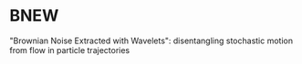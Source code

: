 # BNEW
"Brownian Noise Extracted with Wavelets": disentangling stochastic motion from flow in particle trajectories
